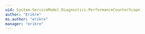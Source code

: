 ```yaml
---
uid: System.ServiceModel.Diagnostics.PerformanceCounterScope
author: "Erikre"
ms.author: "erikre"
manager: "erikre"
---
```

